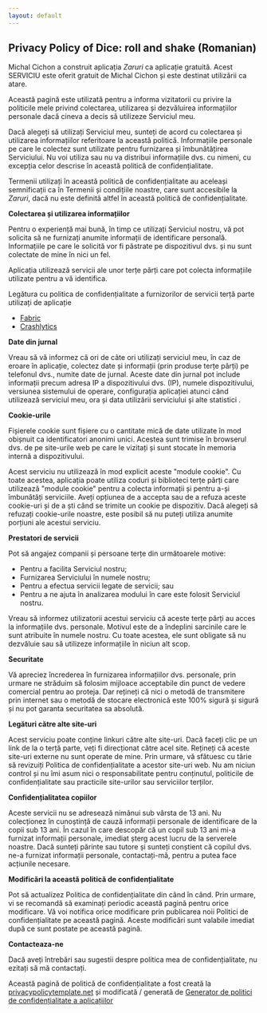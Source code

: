 ```yaml
---
layout: default
---
```


## Privacy Policy of Dice: roll and shake (Romanian)

Michal Cichon a construit aplicația *Zaruri* ca aplicație gratuită. Acest SERVICIU este oferit gratuit de Michal Cichon și este destinat utilizării ca atare.

Această pagină este utilizată pentru a informa vizitatorii cu privire la politicile mele privind colectarea, utilizarea și dezvăluirea informațiilor personale dacă cineva a decis să utilizeze Serviciul meu.

Dacă alegeți să utilizați Serviciul meu, sunteți de acord cu colectarea și utilizarea informațiilor referitoare la această politică. Informațiile personale pe care le colectez sunt utilizate pentru furnizarea și îmbunătățirea Serviciului. Nu voi utiliza sau nu va distribui informațiile dvs. cu nimeni, cu excepția celor descrise în această politică de confidențialitate.

Termenii utilizați în această politică de confidențialitate au aceleași semnificații ca în Termenii și condițiile noastre, care sunt accesibile la *Zaruri*, dacă nu este definită altfel în această politică de confidențialitate.

**Colectarea și utilizarea informațiilor**

Pentru o experiență mai bună, în timp ce utilizați Serviciul nostru, vă pot solicita să ne furnizați anumite informații de identificare personală. Informațiile pe care le solicită vor fi păstrate pe dispozitivul dvs. și nu sunt colectate de mine în nici un fel.

Aplicația utilizează servicii ale unor terțe părți care pot colecta informațiile utilizate pentru a vă identifica.

Legătura cu politica de confidențialitate a furnizorilor de servicii terță parte utilizați de aplicație

* [Fabric](https://fabric.io/privacy)
* [Crashlytics](https://try.crashlytics.com/terms/privacy-policy.pdf)

**Date din jurnal**

Vreau să vă informez că ori de câte ori utilizați serviciul meu, în caz de eroare în aplicație, colectez date și informații (prin produse terțe părți) pe telefonul dvs., numite date de jurnal. Aceste date din jurnal pot include informații precum adresa IP a dispozitivului dvs. (IP), numele dispozitivului, versiunea sistemului de operare, configurația aplicației atunci când utilizează serviciul meu, ora și data utilizării serviciului și alte statistici .

**Cookie-urile**

Fișierele cookie sunt fișiere cu o cantitate mică de date utilizate în mod obișnuit ca identificatori anonimi unici. Acestea sunt trimise în browserul dvs. de pe site-urile web pe care le vizitați și sunt stocate în memoria internă a dispozitivului.

Acest serviciu nu utilizează în mod explicit aceste "module cookie". Cu toate acestea, aplicația poate utiliza coduri și biblioteci terțe părți care utilizează "module cookie" pentru a colecta informații și pentru a-și îmbunătăți serviciile. Aveți opțiunea de a accepta sau de a refuza aceste cookie-uri și de a ști când se trimite un cookie pe dispozitiv. Dacă alegeți să refuzați cookie-urile noastre, este posibil să nu puteți utiliza anumite porțiuni ale acestui serviciu.

**Prestatori de servicii**

Pot să angajez companii și persoane terțe din următoarele motive:

* Pentru a facilita Serviciul nostru;
* Furnizarea Serviciului în numele nostru;
* Pentru a efectua servicii legate de servicii; sau
* Pentru a ne ajuta în analizarea modului în care este folosit Serviciul nostru.

Vreau să informez utilizatorii acestui serviciu că aceste terțe părți au acces la informațiile dvs. personale. Motivul este de a îndeplini sarcinile care le sunt atribuite în numele nostru. Cu toate acestea, ele sunt obligate să nu dezvăluie sau să utilizeze informațiile în niciun alt scop.

**Securitate**

Vă apreciez încrederea în furnizarea informațiilor dvs. personale, prin urmare ne străduim să folosim mijloace acceptabile din punct de vedere comercial pentru ao proteja. Dar rețineți că nici o metodă de transmitere prin internet sau o metodă de stocare electronică este 100% sigură și sigură și nu pot garanta securitatea sa absolută.

**Legături către alte site-uri**

Acest serviciu poate conține linkuri către alte site-uri. Dacă faceți clic pe un link de la o terță parte, veți fi direcționat către acel site. Rețineți că aceste site-uri externe nu sunt operate de mine. Prin urmare, vă sfătuesc cu tărie să revizuiți Politica de confidențialitate a acestor site-uri web. Nu am niciun control și nu îmi asum nici o responsabilitate pentru conținutul, politicile de confidențialitate sau practicile site-urilor sau serviciilor terților.

**Confidențialitatea copiilor**

Aceste servicii nu se adresează nimănui sub vârsta de 13 ani. Nu colecționez în cunoștință de cauză informații personale de identificare de la copii sub 13 ani. În cazul în care descopăr că un copil sub 13 ani mi-a furnizat informații personale, imediat șterg acest lucru de la serverele noastre. Dacă sunteți părinte sau tutore și sunteți conștient că copilul dvs. ne-a furnizat informații personale, contactați-mă, pentru a putea face acțiunile necesare.

**Modificări la această politică de confidențialitate**

Pot să actualizez Politica de confidențialitate din când în când. Prin urmare, vi se recomandă să examinați periodic această pagină pentru orice modificare. Vă voi notifica orice modificare prin publicarea noii Politici de confidențialitate pe această pagină. Aceste modificări sunt valabile imediat după ce sunt postate pe această pagină.

**Contacteaza-ne**

Dacă aveți întrebări sau sugestii despre politica mea de confidențialitate, nu ezitați să mă contactați.

Această pagină de politică de confidențialitate a fost creată la [privacypolicytemplate.net](https://privacypolicytemplate.net) și modificată / generată de [Generator de politici de confidențialitate a aplicațiilor](https://app-privacy-policy-generator.firebaseapp.com/)